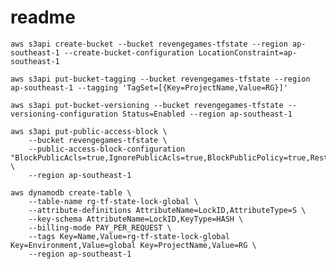 # readme
```aws s3api create-bucket --bucket revengegames-tfstate --region ap-southeast-1 --create-bucket-configuration LocationConstraint=ap-southeast-1```

```aws s3api put-bucket-tagging --bucket revengegames-tfstate --region ap-southeast-1 --tagging 'TagSet=[{Key=ProjectName,Value=RG}]'```

```aws s3api put-bucket-versioning --bucket revengegames-tfstate --versioning-configuration Status=Enabled --region ap-southeast-1```


```
aws s3api put-public-access-block \
    --bucket revengegames-tfstate \
    --public-access-block-configuration "BlockPublicAcls=true,IgnorePublicAcls=true,BlockPublicPolicy=true,RestrictPublicBuckets=true" \
    --region ap-southeast-1
```

```
aws dynamodb create-table \
    --table-name rg-tf-state-lock-global \
    --attribute-definitions AttributeName=LockID,AttributeType=S \
    --key-schema AttributeName=LockID,KeyType=HASH \
    --billing-mode PAY_PER_REQUEST \
    --tags Key=Name,Value=rg-tf-state-lock-global Key=Environment,Value=global Key=ProjectName,Value=RG \
    --region ap-southeast-1
```


